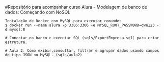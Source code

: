 #Repositório para acompanhar curso Alura - Modelagem de banco de dados: Começando com NoSQL

```
Instalação de Docker com MySQL para executar comandos
$ docker run --name alura -p 3306:3306 -e MYSQL_ROOT_PASSWORD=qwe123 -d mysql:8

# Conectar no banco e executar SQL (sqls/ExportEmpresa.sql) para criar estrutura.

# Aula 2: Como exibir,consultar, filtrar e agrupar dados usando campos do tipo JSON no MySQL. (sqls/aula2)
```